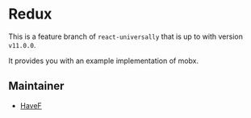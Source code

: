 # Redux

This is a feature branch of `react-universally` that is up to with version `v11.0.0`.

It provides you with an example implementation of mobx.

## Maintainer

  - [HaveF](https://github.com/HaveF)
